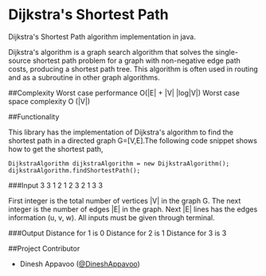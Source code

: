 Dijkstra's Shortest Path 
=======================

Dijkstra's Shortest Path algorithm implementation in java.

Dijkstra's algorithm  is a graph search algorithm that solves the single-source shortest path problem
for a graph with non-negative edge path costs, producing a shortest path tree. This algorithm is often 
used in routing and as a subroutine in other graph algorithms.

##Complexity
	  Worst case performance  O(|E| + |V| |log|V|)
	  Worst case space complexity O (|V|)

##Functionality

This library has the implementation of Dijkstra's algorithm to find the shortest path in a directed graph G=[V,E].The 
following code snippet shows how to get the shortest path,

    DijkstraAlgorithm dijkstraAlgorithm = new DijkstraAlgorithm();
	dijkstraAlgorithm.findShortestPath();

###Input
	3 3
	1 2 1
	2 3 2
	1 3 3

First integer is the total number of vertices |V| in the graph G. The next integer is the number of edges |E| in the graph.
Next |E| lines has the edges information (u, v, w). All inputs must be given through terminal.

###Output
	 Distance for 1 is 0
	 Distance for 2 is 1
	 Distance for 3 is 3
  
##Project Contributor

* Dinesh Appavoo ([@DineshAppavoo](https://twitter.com/DineshAppavoo))
